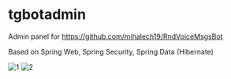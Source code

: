 # tgbotadmin
Admin panel for https://github.com/mihalech19/RndVoiceMsgsBot

Based on Spring Web, Spring Security, Spring Data (Hibernate)

![1](https://user-images.githubusercontent.com/8056650/121242439-3cca9300-c8a5-11eb-9540-221a31df4ab8.png)
![2](https://user-images.githubusercontent.com/8056650/121242462-4227dd80-c8a5-11eb-90b8-9304bc0e7e4e.png)
